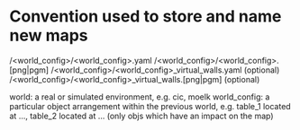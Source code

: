 # Convention used to store and name new maps

<world>/<world_config>/<world_config>.yaml
<world>/<world_config>/<world_config>.[png|pgm]
<world>/<world_config>/<world_config>_virtual_walls.yaml (optional)
<world>/<world_config>/<world_config>_virtual_walls.[png|pgm] (optional)

world: a real or simulated environment, e.g. cic, moelk
world_config: a particular object arrangement within the previous world, e.g.
              table_1 located at ..., table_2 located at ... (only objs which have an impact on the map)
